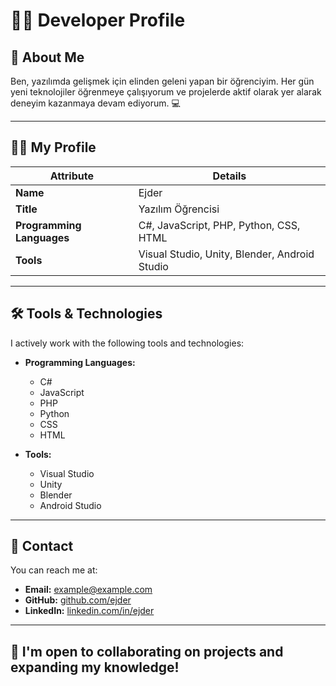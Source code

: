 # 👨‍💻 Developer Profile

## 📜 About Me
Ben, yazılımda gelişmek için elinden geleni yapan bir öğrenciyim. Her gün yeni teknolojiler öğrenmeye çalışıyorum ve projelerde aktif olarak yer alarak deneyim kazanmaya devam ediyorum. 💻

---

## 🧑‍💻 My Profile

| **Attribute**             | **Details**                                      |
|---------------------------|--------------------------------------------------|
| **Name**                  | Ejder                                            |
| **Title**                 | Yazılım Öğrencisi                                |
| **Programming Languages** | C#, JavaScript, PHP, Python, CSS, HTML           |
| **Tools**                 | Visual Studio, Unity, Blender, Android Studio    |

---

## 🛠️ Tools & Technologies

I actively work with the following tools and technologies:

- **Programming Languages:**
  - C#
  - JavaScript
  - PHP
  - Python
  - CSS
  - HTML

- **Tools:**
  - Visual Studio
  - Unity
  - Blender
  - Android Studio

---

## 📌 Contact

You can reach me at:

- **Email:** example@example.com
- **GitHub:** [github.com/ejder](https://github.com/ejder)
- **LinkedIn:** [linkedin.com/in/ejder](https://linkedin.com/in/ejder)

---

## 🚀 I'm open to collaborating on projects and expanding my knowledge!
